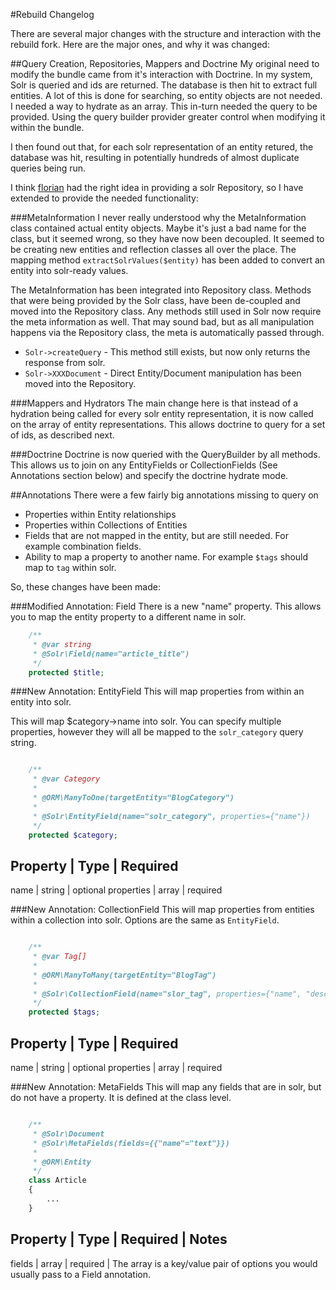 #Rebuild Changelog

There are several major changes with the structure and interaction with the rebuild fork. Here are the major ones, and
why it was changed:

##Query Creation, Repositories, Mappers and Doctrine
My original need to modify the bundle came from it's interaction with Doctrine. In my system, Solr is queried and ids
are returned. The database is then hit to extract full entities. A lot of this is done for searching, so entity objects
are not needed. I needed a way to hydrate as an array. This in-turn needed the query to be provided. Using the query
builder provider greater control when modifying it within the bundle.

I then found out that, for each solr representation of an entity retured, the database was hit, resulting in potentially
hundreds of almost duplicate queries being run.

I think [florian](https://github.com/floriansemm/SolrBundle) had the right idea in providing a solr Repository, so I
have extended to provide the needed functionality:

###MetaInformation
I never really understood why the MetaInformation class contained actual entity objects. Maybe it's just a bad name for
the class, but it seemed wrong, so they have now been decoupled. It seemed to be creating new entities and reflection
classes all over the place. The mapping method `extractSolrValues($entity)` has been added to convert an entity into
solr-ready values.

The MetaInformation has been integrated into Repository class. Methods that were being provided by the Solr class, have
been de-coupled and moved into the Repository class. Any methods still used in Solr now require the meta information as
well. That may sound bad, but as all manipulation happens via the Repository class, the meta is automatically passed
through.

* `Solr->createQuery` - This method still exists, but now only returns the response from solr.
* `Solr->XXXDocument` - Direct Entity/Document manipulation has been moved into the Repository.

###Mappers and Hydrators
The main change here is that instead of a hydration being called for every solr entity representation, it is now called
on the array of entity representations. This allows doctrine to query for a set of ids, as described next.

###Doctrine
Doctrine is now queried with the QueryBuilder by all methods. This allows us to join on any EntityFields or
CollectionFields (See Annotations section below) and specify the doctrine hydrate mode.


##Annotations
There were a few fairly big annotations missing to query on

* Properties within Entity relationships
* Properties within Collections of Entities
* Fields that are not mapped in the entity, but are still needed. For example combination fields.
* Ability to map a property to another name. For example `$tags` should map to `tag` within solr.

So, these changes have been made:


###Modified Annotation: Field
There is a new "name" property. This allows you to map the entity property to a different name in solr.

```php
    /**
     * @var string
     * @Solr\Field(name="article_title")
     */
    protected $title;
```

###New Annotation: EntityField
This will map properties from within an entity into solr.

This will map $category->name into solr. You can specify multiple properties, however they will all be mapped to the
`solr_category` query string.

```php

    /**
     * @var Category
     *
     * @ORM\ManyToOne(targetEntity="BlogCategory")
     *
     * @Solr\EntityField(name="solr_category", properties={"name"})
     */
    protected $category;

```

Property   | Type   | Required
------------------------------
name       | string | optional
properties | array  | required

###New Annotation: CollectionField
This will map properties from entities within a collection into solr. Options are the same as `EntityField`.

```php

    /**
     * @var Tag[]
     *
     * @ORM\ManyToMany(targetEntity="BlogTag")
     *
     * @Solr\CollectionField(name="slor_tag", properties={"name", "description"})
     */
    protected $tags;

```

Property   | Type   | Required
------------------------------
name       | string | optional
properties | array  | required

###New Annotation: MetaFields
This will map any fields that are in solr, but do not have a property. It is defined at the class level.

```php

    /**
     * @Solr\Document
     * @Solr\MetaFields(fields={{"name"="text"}})
     *
     * @ORM\Entity
     */
    class Article
    {
        ...
    }
```

Property   | Type   | Required | Notes
--------------------------------------
fields     | array  | required | The array is a key/value pair of options you would usually pass to a Field annotation.

